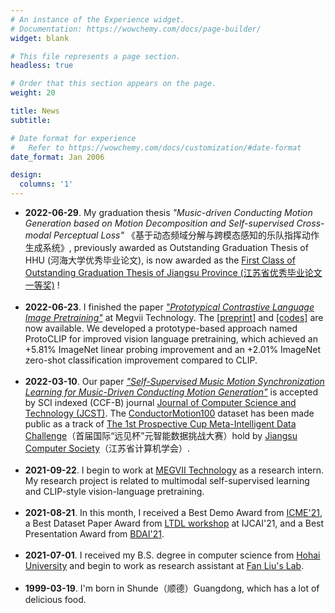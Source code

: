 ```yaml
---
# An instance of the Experience widget.
# Documentation: https://wowchemy.com/docs/page-builder/
widget: blank

# This file represents a page section.
headless: true

# Order that this section appears on the page.
weight: 20

title: News 
subtitle: 

# Date format for experience
#   Refer to https://wowchemy.com/docs/customization/#date-format
date_format: Jan 2006

design:
  columns: '1'
---
```


- **2022-06-29**. My graduation thesis _"Music-driven Conducting Motion Generation based on Motion Decomposition and Self-supervised Cross-modal Perceptual Loss"_ 《基于动态频域分解与跨模态感知的乐队指挥动作生成系统》, previously awarded as Outstanding Graduation Thesis of HHU (河海大学优秀毕业论文), is now awarded as the [First Class of Outstanding Graduation Thesis of Jiangsu Province (江苏省优秀毕业论文一等奖)](http://jyt.jiangsu.gov.cn/art/2022/6/29/art_58320_10520413.html) !
<br /><br />
- **2022-06-23**. I finished the paper [_"Prototypical Contrastive Language Image Pretraining"_](publication/arxiv2022prototypical/) at Megvii Technology. The [[preprint]](https://arxiv.org/abs/2206.10996) and [[codes]](https://github.com/megvii-research/protoclip) are now available. We developed a prototype-based approach named ProtoCLIP for improved vision language pretraining, which achieved an +5.81% ImageNet linear probing improvement and an +2.01% ImageNet zero-shot classification improvement compared to CLIP.
<br /><br />
- **2022-03-10**. Our paper [_"Self-Supervised Music Motion Synchronization Learning for Music-Driven Conducting Motion Generation"_](publication/jcst2022self/) is accepted by SCI indexed (CCF-B) journal [Journal of Computer Science and Technology (JCST)](https://www.springer.com/journal/11390). The [ConductorMotion100](https://github.com/ChenDelong1999/VirtualConductor) dataset has been made public as a track of [The 1st Prospective Cup Meta-Intelligent Data Challenge](http://prospective.tocenet.org/)（首届国际“远见杯”元智能数据挑战大赛）hold by [Jiangsu Computer Society](https://www.jscs.org.cn/x1.php?id=770)（江苏省计算机学会）.
<br /><br />
- **2021-09-22**. I begin to work at [MEGVII Technology](https://megvii.com/) as a research intern. My research project is related to multimodal self-supervised learning and CLIP-style vision-language pretraining.
<br /><br />
- **2021-08-21**. In this month, I received a Best Demo Award from [ICME\'21](http://2021.ieeeicme.org/2021.ieeeicme.org/best_demo_awards.html), a Best Dataset Paper Award from [LTDL workshop](https://ltdl-ijcai21.github.io/submission.html) at IJCAI\'21, and a Best Presentation Award from [BDAI\'21](http://www.bdai.net/2021.html).
<br /><br />
- **2021-07-01**. I received my B.S. degree in computer science from [Hohai University](https://en.hhu.edu.cn/) and begin to work as research assistant at [Fan Liu's Lab](https://www.researchgate.net/lab/Fan-Liu-Lab-2).
<br /><br />
- **1999-03-19**. I'm born in Shunde（顺德）Guangdong, which has a lot of delicious food.

